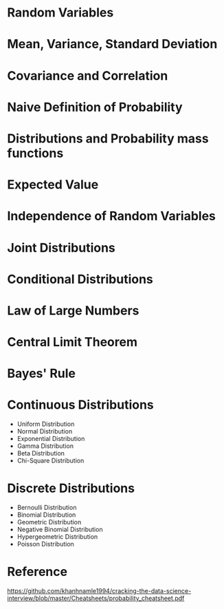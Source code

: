 # Random Variables


# Mean, Variance, Standard Deviation

# Covariance and Correlation


# Naive Definition of Probability


# Distributions and Probability mass functions

# Expected Value



# Independence of Random Variables

# Joint Distributions

# Conditional Distributions



# Law of Large Numbers
# Central Limit Theorem

# Bayes' Rule

# Continuous Distributions
 * Uniform Distribution
 * Normal Distribution
 * Exponential Distribution
 * Gamma Distribution
 * Beta Distribution
 * Chi-Square Distribution

# Discrete Distributions
 * Bernoulli Distribution
 * Binomial Distribution
 * Geometric Distribution
 * Negative Binomial Distribution
 * Hypergeometric Distribution
 * Poisson Distribution




# Reference
https://github.com/khanhnamle1994/cracking-the-data-science-interview/blob/master/Cheatsheets/probability_cheatsheet.pdf

